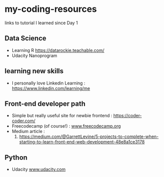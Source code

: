 # my-coding-resources
links to tutorial I learned since Day 1

## Data Science
- Learning R
https://datarockie.teachable.com/
- Udacity Nanoprogram

## learning new skills
- I personally love Linkedin Learning : https://www.linkedin.com/learning/me

## Front-end developer path
- Simple but really useful site for newbie frontend : https://coder-coder.com/
- Freecodecamp (of course!) : www.freecodecamp.org
- Medium article :
  1. https://medium.com/@GarrettLevine/5-projects-to-complete-when-starting-to-learn-front-end-web-development-48e8a1ce3178

## Python
- Udacity www.udacity.com
